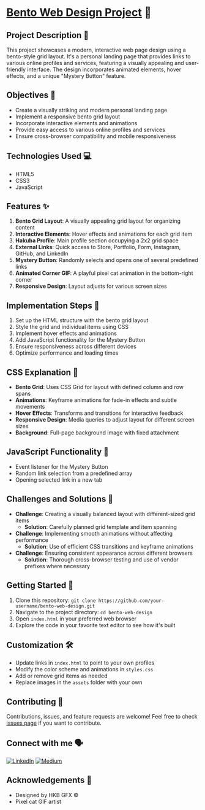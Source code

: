 # [Bento Web Design Project](https://your-project-url-here.com) 🎨

## Project Description 📝
This project showcases a modern, interactive web page design using a bento-style grid layout. It's a personal landing page that provides links to various online profiles and services, featuring a visually appealing and user-friendly interface. The design incorporates animated elements, hover effects, and a unique "Mystery Button" feature.

## Objectives 🎯
- Create a visually striking and modern personal landing page
- Implement a responsive bento grid layout
- Incorporate interactive elements and animations
- Provide easy access to various online profiles and services
- Ensure cross-browser compatibility and mobile responsiveness

## Technologies Used 💻
- HTML5
- CSS3
- JavaScript

## Features ✨
1. **Bento Grid Layout**: A visually appealing grid layout for organizing content
2. **Interactive Elements**: Hover effects and animations for each grid item
3. **Hakuba Profile**: Main profile section occupying a 2x2 grid space
4. **External Links**: Quick access to Store, Portfolio, Form, Instagram, GitHub, and LinkedIn
5. **Mystery Button**: Randomly selects and opens one of several predefined links
6. **Animated Corner GIF**: A playful pixel cat animation in the bottom-right corner
7. **Responsive Design**: Layout adjusts for various screen sizes

## Implementation Steps 🔨
1. Set up the HTML structure with the bento grid layout
2. Style the grid and individual items using CSS
3. Implement hover effects and animations
4. Add JavaScript functionality for the Mystery Button
5. Ensure responsiveness across different devices
6. Optimize performance and loading times

## CSS Explanation 🎨
- **Bento Grid**: Uses CSS Grid for layout with defined column and row spans
- **Animations**: Keyframe animations for fade-in effects and subtle movements
- **Hover Effects**: Transforms and transitions for interactive feedback
- **Responsive Design**: Media queries to adjust layout for different screen sizes
- **Background**: Full-page background image with fixed attachment

## JavaScript Functionality 🚀
- Event listener for the Mystery Button
- Random link selection from a predefined array
- Opening selected link in a new tab

## Challenges and Solutions 🧗
- **Challenge**: Creating a visually balanced layout with different-sized grid items
  - **Solution**: Carefully planned grid template and item spanning
- **Challenge**: Implementing smooth animations without affecting performance
  - **Solution**: Use of efficient CSS transitions and keyframe animations
- **Challenge**: Ensuring consistent appearance across different browsers
  - **Solution**: Thorough cross-browser testing and use of vendor prefixes where necessary

## Getting Started 🏁
1. Clone this repository: `git clone https://github.com/your-username/bento-web-design.git`
2. Navigate to the project directory: `cd bento-web-design`
3. Open `index.html` in your preferred web browser
4. Explore the code in your favorite text editor to see how it's built

## Customization 🛠️
- Update links in `index.html` to point to your own profiles
- Modify the color scheme and animations in `styles.css`
- Add or remove grid items as needed
- Replace images in the `assets` folder with your own

## Contributing 🤝
Contributions, issues, and feature requests are welcome! Feel free to check [issues page](https://github.com/your-username/bento-web-design/issues) if you want to contribute.

<h2>Connect with me 🗣️</h2>

[![LinkedIn](https://img.shields.io/badge/LinkedIn-0a66c2?style=for-the-badge&logo=linkedin&logoColor=white)](https://linkedin.com/in/seandesilva)
[![Medium](https://img.shields.io/badge/Medium-000000?style=for-the-badge&logo=medium&logoColor=white)](https://medium.com/@hakuba)

## Acknowledgements 🙏
- Designed by HKB GFX ©
- Pixel cat GIF artist
